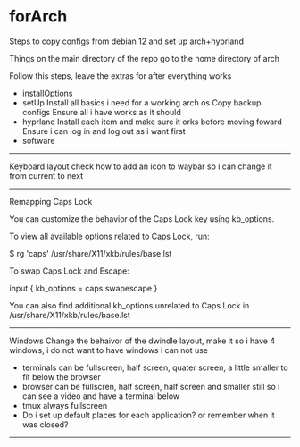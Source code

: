 # forArch
Steps to copy configs from debian 12 and set up arch+hyprland

Things on the main directory of the repo go to the home directory of arch

Follow this steps, leave the extras for after everything works
- installOptions
- setUp
Install all basics i need for a working arch os
Copy backup configs
Ensure all i have works as it should
- hyprland
Install each item and make sure it orks before moving foward
Ensure i can log in and log out as i want first
- software

---------
Keyboard layout
check how to add an icon to waybar so i can change it from current to next

---------
Remapping Caps Lock

You can customize the behavior of the Caps Lock key using kb_options.

To view all available options related to Caps Lock, run:

$ rg 'caps' /usr/share/X11/xkb/rules/base.lst

To swap Caps Lock and Escape:

input {
    kb_options = caps:swapescape
}

You can also find additional kb_options unrelated to Caps Lock in
/usr/share/X11/xkb/rules/base.lst

--------
Windows
Change the behaivor of the dwindle layout, make it so i have 4 windows, i do not
want to have windows i can not use
- terminals can be fullscreen, half screen, quater screen, a little smaller to
fit below the browser
- browser can be fullscren, half screen, half screen and smaller still so i can
see a video and have a terminal below
- tmux always fullscreen
- Do i set up default places for each application? or remember when it was closed?
-----
